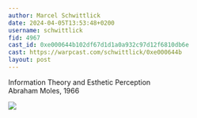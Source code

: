 ```yaml
---
author: Marcel Schwittlick
date: 2024-04-05T13:53:48+0200
username: schwittlick
fid: 4967
cast_id: 0xe000644b102df67d1d1a0a932c97d12f6810db6e
cast: https://warpcast.com/schwittlick/0xe000644b
layout: post
---
```

Information Theory and Esthetic Perception  
Abraham Moles, 1966  

![](https://imagedelivery.net/BXluQx4ige9GuW0Ia56BHw/fbe65fb2-b5e5-4045-2ae2-8d8075fce700/original)